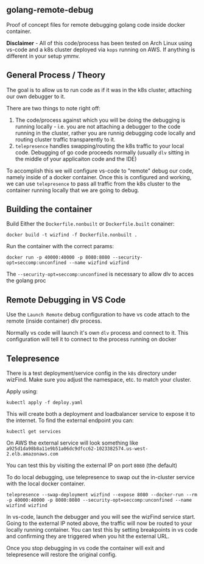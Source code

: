 golang-remote-debug
---

Proof of concept files for remote debugging golang code inside docker container.

**Disclaimer** - All of this code/process has been tested on Arch Linux using vs-code and a k8s cluster deployed via `kops` running on AWS. If anything is different in your setup ymmv.

## General Process / Theory

The goal is to allow us to run code as if it was in the k8s cluster, attaching our own debugger to it.

There are two things to note right off:

1. The code/process against which you will be doing the debugging is running locally - i.e. you are not attaching a debugger to the code running in the cluster, rather you are runnig debugging code locally and routing cluster traffic transparently to it.
2. `telepresence` handles swapping/routing the k8s traffic to your local code. Debugging of go code proceeds normally (usually `dlv` sitting in the middle of your applicaiton code and the IDE)

To accomplish this we will configure vs-code to "remote" debug our code, namely inside of a docker container. Once this is configured and working, we can use `telepresence` to pass all traffic from the k8s cluster to the container running locally that we are going to debug.

## Building the container 

Build Either the `Dockerfile.nonbuilt` or `Dockerfile.built` conainer:

```
docker build -t wizfind -f Dockerfile.nonbuilt .
```

Run the container with the correct params:

```
docker run -p 40000:40000 -p 8080:8080 --security-opt=seccomp:unconfined --name wizfind wizfind
```

The `--security-opt=seccomp:unconfined` is necessary to allow dlv to acces the golang proc

## Remote Debugging in VS Code

Use the `Launch Remote` debug configuration to have vs code attach to the remote (inside container) dlv process.

Normally vs code will launch it's own `dlv` process and connect to it. This configuration will tell it to connect to the process running on docker

## Telepresence

There is a test deployment/service config in the `k8s` directory under wizFind. Make sure you adjust the namespace, etc. to match your cluster.

Apply using:

```
kubectl apply -f deploy.yaml
```

This will create both a deployment and loadbalancer service to expose it to the internet. To find the external endpoint you can:

```
kubectl get services
```

On AWS the external service will look something like `a925d1da98b8a11e9b51a06dc9dfcc62-1023382574.us-west-2.elb.amazonaws.com`

You can test this by visiting the external IP on port `8080` (the default)

To do local debugging, use telepresence to swap out the in-cluster service with the local docker container.

```
telepresence --swap-deployment wizfind --expose 8080 --docker-run --rm -p 40000:40000 -p 8080:8080 --security-opt=seccomp:unconfined --name wizfind wizfind
```

In vs-code, launch the debugger and you will see the wizFind service start. Going to the external IP noted above, the traffic will now be routed to your locally running container. You can test this by setting breakpoints in vs code and confirming they are triggered when you hit the external URL.

Once you stop debugging in vs code the container will exit and telepresence will restore the original config.

